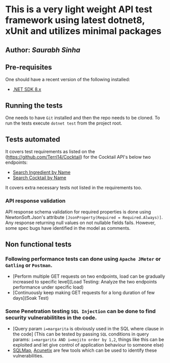 # This is a very light weight API test framework using latest dotnet8, xUnit and utilizes minimal packages

## Author: *Saurabh Sinha*

## Pre-requisites
One should have a recent version of the following installed:
- [.NET SDK 8.x](https://dotnet.microsoft.com/en-us/download)

## Running the tests
One needs to have `Git` installed and then the repo needs to be cloned.
To run the tests execute `dotnet test` from the project root.

## Tests automated
It covers test requirements as listed on the (https://github.com/Terri14/Cocktail) for the Cocktail API's below two endpoints:
- [Search Ingredient by Name](http://www.thecocktaildb.com/api/json/v1/1/search.php?i=vodka)
- [Search Cocktail by Name](http://www.thecocktaildb.com/api/json/v1/1/search.php?s=margarita)

It covers extra necessary tests not listed in the requirements too.

### API response validation
API response schema validation for required properties is done using NewtonSoft.Json's attribute `[JsonProperty(Required = Required.Always)]`.
Any response returning null values on not nullable fields fails.
However, some spec bugs have identified in the model as comments.

## Non functional tests

### Following performance tests can done using `Apache JMeter` or `Gatling` or `Postman`.
- [Perform multiple GET requests on two endpoints, load can be gradually increased to specific level](Load Testing: Analyze the two endpoints performance under specific load)
- [Continuously keep making GET requests for a long duration of few days](Soak Test)

### Some Penetration testing `SQL Injection` can be done to find security vulnerabilitites in the code.
- [Query param `i=margarita` is obviously used in the SQL where clause in the code]
(This can be tested by passing `SQL` conditions in query params: `i=margarita AND i=mojito order by 1,2`, things like this can be exploited and let give control of application behaviour to someone else)
- [SQLMap](https://github.com/sqlmapproject/sqlmap), [Acunetix](https://www.acunetix.com/) are few tools which can be used to identify these vulnerabilities.






